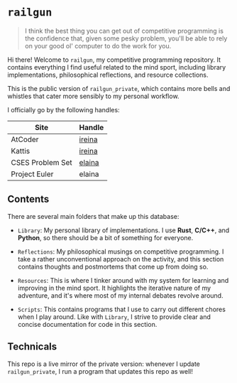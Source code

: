 # `railgun`

>
> I think the best thing you can get out of competitive programming is the confidence that, given some pesky problem, you'll be able to rely on your good ol' computer to do the work for you.
>

Hi there! Welcome to `railgun`, my competitive programming repository. It contains everything I find useful related to the mind sport, including library implementations, philosophical reflections, and resource collections.

This is the public version of `railgun_private`, which contains more bells and whistles that cater more sensibly to my personal workflow.

I officially go by the following handles:

<div align="center">

| Site             | Handle                                         |
| ---------------- | ---------------------------------------------- |
| AtCoder          | [ireina](https://kenkoooo.com/atcoder/#/table/ireina)      |
| Kattis           | [ireina](https://open.kattis.com/users/ireina) |
| CSES Problem Set | [elaina](https://cses.fi/user/70186)           |
| Project Euler    | elaina                                               |

</div>

## Contents

There are several main folders that make up this database:

- `Library`: My personal library of implementations. I use __Rust__, __C/C++__, and __Python__, so there should be a bit of something for everyone.

- `Reflections`: My philosophical musings on competitive programming. I take a rather unconventional approach on the activity, and this section contains thoughts and postmortems that come up from doing so.

- `Resources`: This is where I tinker around with my system for learning and improving in the mind sport. It highlights the iterative nature of my adventure, and it's where most of my internal debates revolve around.

- `Scripts`: This contains programs that I use to carry out different chores when I play around. Like with `Library`, I strive to provide clear and concise documentation for code in this section.

## Technicals

This repo is a live mirror of the private version: whenever I update `railgun_private`, I run a program that updates this repo as well!